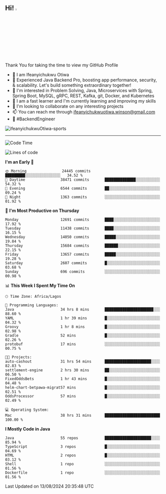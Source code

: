 <!-- BLOG-POST-LIST:START --><!-- BLOG-POST-LIST:END -->

## Hi! <img src="https://media.giphy.com/media/hvRJCLFzcasrR4ia7z/giphy.gif" width="4%"> 

Thank You for taking the time to view my GitHub Profile

- 👋 I am Ifeanyichukwu Otiwa
- 🚀 Experienced Java Backend Pro, boosting app performance, security, & scalability. Let's build something extraordinary together!
- 👀 I'm interested in Problem Solving, Java, Microservices with Spring, Spring Boot, MySQL, gRPC, REST, Kafka, git, Docker, and Kubernetes
- 🌱 I am a fast learner and I'm currently learning and improving my skills
- 💞️ I'm looking to collaborate on any interesting projects
- 📫 You can reach me through ifeanyichukwuotiwa.winson@gmail.com
- 🚀 #BackendEngineer

<p align="left" marginTop="10px"> <img src="https://komarev.com/ghpvc/?username=ifeanyichukwuOtiwa-sports&label=Profile%20views&color=0e75b6&style=for-the-badge" alt="ifeanyichukwuOtiwa-sports" /> </p>

***

<!--START_SECTION:waka-->
![Code Time](http://img.shields.io/badge/Code%20Time-2%2C783%20hrs%204%20mins-blue)

![Lines of code](https://img.shields.io/badge/From%20Hello%20World%20I%27ve%20Written-16.8%20million%20lines%20of%20code-blue)

**I'm an Early 🐤** 

```text
🌞 Morning                24445 commits       █████████░░░░░░░░░░░░░░░░   34.52 % 
🌆 Daytime                38471 commits       ██████████████░░░░░░░░░░░   54.32 % 
🌃 Evening                6544 commits        ██░░░░░░░░░░░░░░░░░░░░░░░   09.24 % 
🌙 Night                  1363 commits        ░░░░░░░░░░░░░░░░░░░░░░░░░   01.92 % 
```
📅 **I'm Most Productive on Thursday** 

```text
Monday                   12691 commits       ████░░░░░░░░░░░░░░░░░░░░░   17.92 % 
Tuesday                  11438 commits       ████░░░░░░░░░░░░░░░░░░░░░   16.15 % 
Wednesday                14050 commits       █████░░░░░░░░░░░░░░░░░░░░   19.84 % 
Thursday                 15684 commits       ██████░░░░░░░░░░░░░░░░░░░   22.15 % 
Friday                   13657 commits       █████░░░░░░░░░░░░░░░░░░░░   19.28 % 
Saturday                 2607 commits        █░░░░░░░░░░░░░░░░░░░░░░░░   03.68 % 
Sunday                   696 commits         ░░░░░░░░░░░░░░░░░░░░░░░░░   00.98 % 
```


📊 **This Week I Spent My Time On** 

```text
🕑︎ Time Zone: Africa/Lagos

💬 Programming Languages: 
Java                     34 hrs 8 mins       ██████████████████████░░░   88.60 % 
YAML                     1 hr 39 mins        █░░░░░░░░░░░░░░░░░░░░░░░░   04.32 % 
Groovy                   1 hr 8 mins         █░░░░░░░░░░░░░░░░░░░░░░░░   02.98 % 
Gradle                   52 mins             █░░░░░░░░░░░░░░░░░░░░░░░░   02.26 % 
protobuf                 17 mins             ░░░░░░░░░░░░░░░░░░░░░░░░░   00.75 % 

🐱‍💻 Projects: 
auto-cashout             31 hrs 54 mins      █████████████████████░░░░   82.83 % 
settlement-engine        2 hrs 30 mins       ██░░░░░░░░░░░░░░░░░░░░░░░   06.50 % 
FixedOddsBets            1 hr 43 mins        █░░░░░░░░░░░░░░░░░░░░░░░░   04.48 % 
helm-chart-betpawa-migrat57 mins             █░░░░░░░░░░░░░░░░░░░░░░░░   02.51 % 
OddsProcessor            57 mins             █░░░░░░░░░░░░░░░░░░░░░░░░   02.49 % 

💻 Operating System: 
Mac                      38 hrs 31 mins      █████████████████████████   100.00 % 
```

**I Mostly Code in Java** 

```text
Java                     55 repos            █████████████████████░░░░   85.94 % 
TypeScript               3 repos             █░░░░░░░░░░░░░░░░░░░░░░░░   04.69 % 
HTML                     2 repos             █░░░░░░░░░░░░░░░░░░░░░░░░   03.12 % 
Shell                    1 repo              ░░░░░░░░░░░░░░░░░░░░░░░░░   01.56 % 
Dockerfile               1 repo              ░░░░░░░░░░░░░░░░░░░░░░░░░   01.56 % 
```




 Last Updated on 13/08/2024 20:35:48 UTC
<!--END_SECTION:waka-->

<!--
<p align="center">
![trophy](https://github-profile-trophy.vercel.app/?username=ifeanyichukwuOtiwa-sports&theme=onedark) (https://github.com/ryo-ma/github-profile-trophy)
</p>
-->

<!---
ifeanyi-otiwa/ifeanyi-otiwa is a ✨ special ✨ repository because its `README.md` (this file) appears on your GitHub profile.
You can click the Preview link to take a look at your changes.
--->
